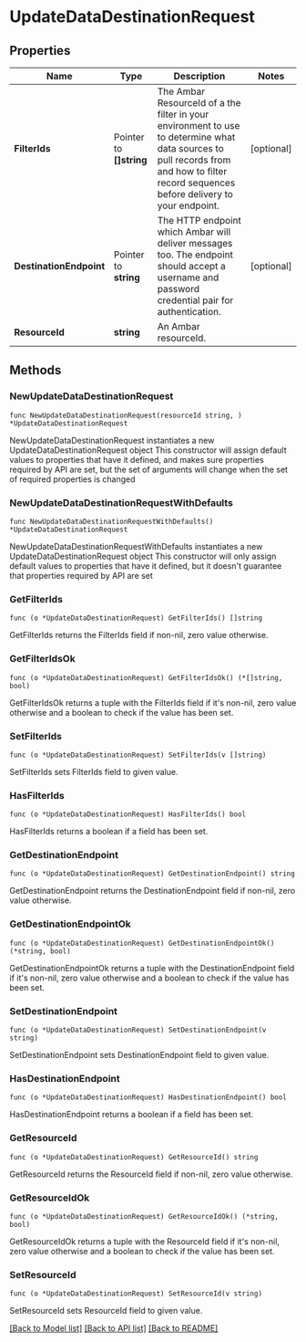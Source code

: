 # UpdateDataDestinationRequest

## Properties

Name | Type | Description | Notes
------------ | ------------- | ------------- | -------------
**FilterIds** | Pointer to **[]string** | The Ambar ResourceId of a the filter in your environment to use to determine what data sources to pull records from and how to filter record sequences before delivery to your endpoint. | [optional] 
**DestinationEndpoint** | Pointer to **string** | The HTTP endpoint which Ambar will deliver messages too. The endpoint should accept a username and password credential pair for authentication. | [optional] 
**ResourceId** | **string** | An Ambar resourceId. | 

## Methods

### NewUpdateDataDestinationRequest

`func NewUpdateDataDestinationRequest(resourceId string, ) *UpdateDataDestinationRequest`

NewUpdateDataDestinationRequest instantiates a new UpdateDataDestinationRequest object
This constructor will assign default values to properties that have it defined,
and makes sure properties required by API are set, but the set of arguments
will change when the set of required properties is changed

### NewUpdateDataDestinationRequestWithDefaults

`func NewUpdateDataDestinationRequestWithDefaults() *UpdateDataDestinationRequest`

NewUpdateDataDestinationRequestWithDefaults instantiates a new UpdateDataDestinationRequest object
This constructor will only assign default values to properties that have it defined,
but it doesn't guarantee that properties required by API are set

### GetFilterIds

`func (o *UpdateDataDestinationRequest) GetFilterIds() []string`

GetFilterIds returns the FilterIds field if non-nil, zero value otherwise.

### GetFilterIdsOk

`func (o *UpdateDataDestinationRequest) GetFilterIdsOk() (*[]string, bool)`

GetFilterIdsOk returns a tuple with the FilterIds field if it's non-nil, zero value otherwise
and a boolean to check if the value has been set.

### SetFilterIds

`func (o *UpdateDataDestinationRequest) SetFilterIds(v []string)`

SetFilterIds sets FilterIds field to given value.

### HasFilterIds

`func (o *UpdateDataDestinationRequest) HasFilterIds() bool`

HasFilterIds returns a boolean if a field has been set.

### GetDestinationEndpoint

`func (o *UpdateDataDestinationRequest) GetDestinationEndpoint() string`

GetDestinationEndpoint returns the DestinationEndpoint field if non-nil, zero value otherwise.

### GetDestinationEndpointOk

`func (o *UpdateDataDestinationRequest) GetDestinationEndpointOk() (*string, bool)`

GetDestinationEndpointOk returns a tuple with the DestinationEndpoint field if it's non-nil, zero value otherwise
and a boolean to check if the value has been set.

### SetDestinationEndpoint

`func (o *UpdateDataDestinationRequest) SetDestinationEndpoint(v string)`

SetDestinationEndpoint sets DestinationEndpoint field to given value.

### HasDestinationEndpoint

`func (o *UpdateDataDestinationRequest) HasDestinationEndpoint() bool`

HasDestinationEndpoint returns a boolean if a field has been set.

### GetResourceId

`func (o *UpdateDataDestinationRequest) GetResourceId() string`

GetResourceId returns the ResourceId field if non-nil, zero value otherwise.

### GetResourceIdOk

`func (o *UpdateDataDestinationRequest) GetResourceIdOk() (*string, bool)`

GetResourceIdOk returns a tuple with the ResourceId field if it's non-nil, zero value otherwise
and a boolean to check if the value has been set.

### SetResourceId

`func (o *UpdateDataDestinationRequest) SetResourceId(v string)`

SetResourceId sets ResourceId field to given value.



[[Back to Model list]](../README.md#documentation-for-models) [[Back to API list]](../README.md#documentation-for-api-endpoints) [[Back to README]](../README.md)


